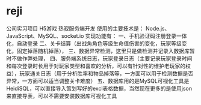 # reji
公司实习项目
H5游戏 热寂服务端开发
使用的主要技术是：
Node.js、JavaScript、MySQL、socket.io
实现功能有：
一、手机验证码注册登录一体化，自动登录
二、关卡结算（出战角角色等级生命值伤害的变化，玩家等级变化，固定掉落随机掉落），
三、数据异常检测，这里只是做检测并记录入数据库暂时不做作弊处理，
四、服务端系统日志，玩家登录日志（主要记录玩家登录时间和每次登录时长用于对玩家类型和喜欢的分析，可以有针对性的维护老玩家的权益），玩家通关日志（用于分析胜率和物品掉落等，一方面可以用于检测数据是否异常，一方面可以适当调整关卡难度）
五、数据库用的是MySQL可视化工具是HeidiSQL，可以直接导入策划写好的excl表格数据，当然现在更多的是使用json来直接导表，可以不需要安装数据库可视化工具
